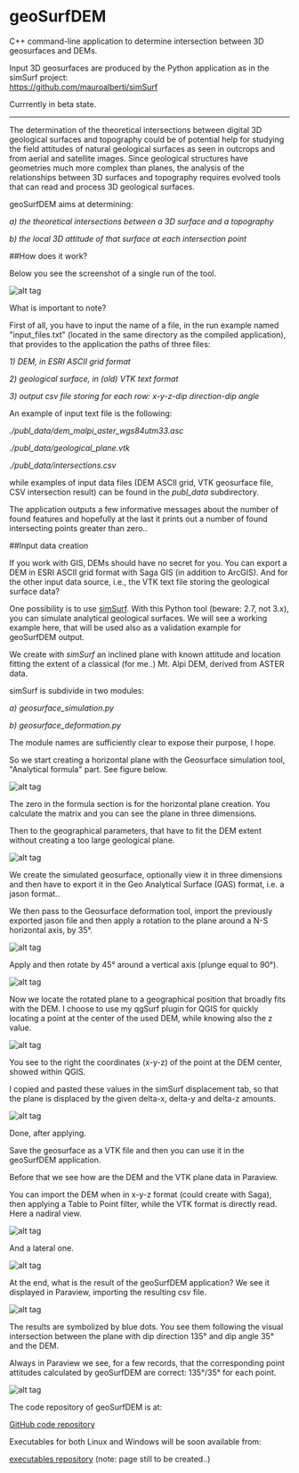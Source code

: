 # geoSurfDEM
C++ command-line application to determine intersection between 3D geosurfaces and DEMs.  

Input 3D geosurfaces are produced by the Python application as in the simSurf project:  
https://github.com/mauroalberti/simSurf  

Currrently in beta state.

------

The determination of the theoretical intersections between digital 3D geological surfaces and topography could be of potential help for studying the field attitudes of natural geological surfaces as seen in outcrops and from aerial and satellite images. Since geological structures have geometries much more complex than planes, the analysis of the relationships between 3D surfaces and topography requires evolved tools that can read and process 3D geological surfaces.

geoSurfDEM aims at determining:

*a) the theoretical intersections between a 3D surface and a topography*

*b) the local 3D attitude of that surface at each intersection point*


##How does it work?

Below you see the screenshot of a single run of the tool.

![alt tag](http://www.malg.eu/geosurfdem/images/appl_run.png)

What is important to note?

First of all, you have to input the name of a file, in the run example named "input_files.txt" (located in the same directory as the compiled application), that provides to the application the paths of three files:

*1) DEM, in ESRI ASCII grid format*

*2) geological surface, in (old) VTK text format*

*3) output csv file storing for each row: x-y-z-dip direction-dip angle*


An example of input text file is the following:

*./publ_data/dem_malpi_aster_wgs84utm33.asc*

*./publ_data/geological_plane.vtk*

*./publ_data/intersections.csv*


while examples of input data files (DEM ASCII grid, VTK geosurface file, CSV intersection result) can be found in the *publ_data* subdirectory. 

The application outputs a few informative messages about the number of found features and hopefully at the last it prints out a number of found intersecting points greater than zero.. 

##Input data creation

If you work with GIS, DEMs should have no secret for you. You can export a DEM in ESRI ASCII grid format with Saga GIS (in addition to ArcGIS). And for the other input data source, i.e., the VTK text file storing the geological surface data?

One possibility is to use [simSurf](https://github.com/mauroalberti/simSurf). With this Python tool (beware: 2.7, not 3.x), you can simulate analytical geological surfaces. We will see a working example here, that will be used also as a validation example for geoSurfDEM output.

We create with *simSurf* an inclined plane with known attitude and location fitting the extent of a classical (for me..) Mt. Alpi DEM, derived from ASTER data.

simSurf is subdivide in two modules:

*a) geosurface_simulation.py*

*b) geosurface_deformation.py*

The module names are sufficiently clear to expose their purpose, I hope.

So we start creating a horizontal plane with the Geosurface simulation tool, "Analytical formula" part. See figure below.

![alt tag](http://www.malg.eu/geosurfdem/images/simSurf_analitical_surface.png)

The zero in the formula section is for the horizontal plane creation. You calculate the matrix and you can see the plane in three dimensions.

Then to the geographical parameters, that have to fit the DEM extent without creating a too large geological plane.

![alt tag](http://www.malg.eu/geosurfdem/images/simSurf_geog_params.png)

We create the simulated geosurface, optionally view it in three dimensions and then have to export it in the Geo Analytical Surface (GAS) format, i.e. a jason format..

We then pass to the Geosurface deformation tool, import the previously exported jason file and then apply a rotation to the plane around a N-S horizontal axis, by 35°.

![alt tag](http://www.malg.eu/geosurfdem/images/simSurf_rot_horiz_axis_35d.png)

Apply and then rotate by 45° around a vertical axis (plunge equal to 90°).

![alt tag](http://www.malg.eu/geosurfdem/images/simSurf_rot_vert_axis_45d.png)

Now we locate the rotated plane to a geographical position that broadly fits with the DEM. I choose to use my qgSurf plugin for QGIS for quickly locating a point at the center of the used DEM, while knowing also the z value.

![alt tag](http://www.malg.eu/geosurfdem/images/qgis_qgsurf_snap_point_dem.png)

You see to the right the coordinates (x-y-z) of the point at the DEM center, showed within QGIS.

I copied and pasted these values in the simSurf displacement tab, so that the plane is displaced by the given delta-x, delta-y and delta-z amounts.

![alt tag](http://www.malg.eu/geosurfdem/images/simSurf_displacement.png)

Done, after applying.

Save the geosurface as a VTK file and then you can use it in the geoSurfDEM application.

Before that we see how are the DEM and the VTK plane data in Paraview.

You can import the DEM when in x-y-z format (could create with Saga), then applying a Table to Point filter, while the VTK format is directly read.
Here a nadiral view.

![alt tag](http://www.malg.eu/geosurfdem/images/paraview_src_up.png)

And a lateral one.

![alt tag](http://www.malg.eu/geosurfdem/images/paraview_src_lateral.png)

At the end, what is the result of the geoSurfDEM application?
We see it displayed in Paraview, importing the resulting csv file.

![alt tag](http://www.malg.eu/geosurfdem/images/paraview_result_lateral.png)

The results are symbolized by blue dots. You see them following the visual intersection between the plane with dip direction 135° and dip angle 35° and the DEM.

Always in Paraview we see, for a few records, that the corresponding point attitudes calculated by geoSurfDEM are correct: 135°/35° for each point.

![alt tag](http://www.malg.eu/geosurfdem/images/paraview_result_table.png)

The code repository of geoSurfDEM is at:

[GitHub code repository](https://github.com/mauroalberti/geoSurfDEM)

Executables for both Linux and Windows will be soon available from:

[executables repository](http://malg.eu/geosurfdem.php) (note: page still to be created..)




